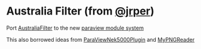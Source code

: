 # Australia Filter (from [@jrper](https://github.com/jrper))

Port [AustraliaFilter][1] to the new [paraview module system][2]

This also borrowed ideas from [ParaViewNek5000Plugin][3] and [MyPNGReader][4]

[1]: https://github.com/jrper/ParaviewPlugins/tree/202492c46dc1bca9b93ba14a78466e301aefd754
[2]: https://discourse.paraview.org/t/new-module-system-landing-soon/1094
[3]: https://github.com/jfavre/ParaViewNek5000Plugin/tree/baf82f74f03cf110f52a0267622aacca2fc5e4e3
[4]: https://github.com/caobaolu/MyPNGReader/tree/3a7b37ded3e41fcd8c6c8b65c8615e6b510f1ae7

